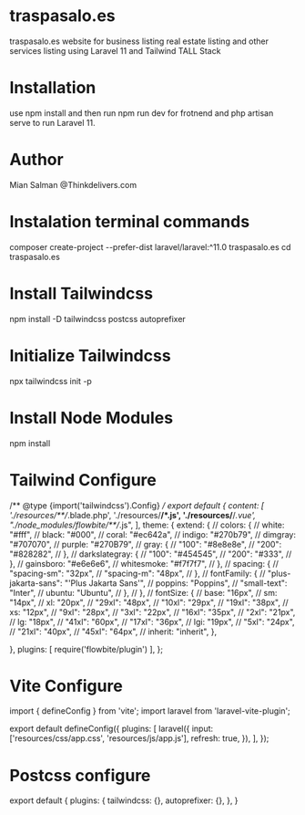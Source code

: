 # traspasalo.es
traspasalo.es website for business listing real estate listing and other services listing using Laravel 11 and Tailwind TALL Stack

# Installation
use npm install and then run npm run dev for frotnend and php artisan serve to run Laravel 11.
# Author
Mian Salman @Thinkdelivers.com

# Instalation terminal commands
composer create-project --prefer-dist laravel/laravel:^11.0 traspasalo.es
cd traspasalo.es
# Install Tailwindcss
npm install -D tailwindcss postcss autoprefixer
# Initialize Tailwindcss
npx tailwindcss init -p
# Install Node Modules
npm install

# Tailwind Configure
 /** @type {import('tailwindcss').Config} */
export default {
  content: [
    './resources/**/*.blade.php',
    './resources/**/*.js',
    './resources/**/*.vue',
    "./node_modules/flowbite/**/*.js",
  ],
  theme: {
    extend: {
    //   colors: {
    //     white: "#fff",
    //     black: "#000",
    //     coral: "#ec642a",
    //     indigo: "#270b79",
    //     dimgray: "#707070",
    //     purple: "#270B79",
    //     gray: {
    //       "100": "#8e8e8e",
    //       "200": "#828282",
    //     },
    //     darkslategray: {
    //       "100": "#454545",
    //       "200": "#333",
    //     },
    //     gainsboro: "#e6e6e6",
    //     whitesmoke: "#f7f7f7",
    //   },
    //   spacing: {
    //     "spacing-sm": "32px",
    //     "spacing-m": "48px",
    //   },
    //   fontFamily: {
    //     "plus-jakarta-sans": "'Plus Jakarta Sans'",
    //     poppins: "Poppins",
    //     "small-text": "Inter",
    //     ubuntu: "Ubuntu",
    //   },
    // },
    // fontSize: {
    //   base: "16px",
    //   sm: "14px",
    //   xl: "20px",
    //   "29xl": "48px",
    //   "10xl": "29px",
    //   "19xl": "38px",
    //   xs: "12px",
    //   "9xl": "28px",
    //   "3xl": "22px",
    //   "16xl": "35px",
    //   "2xl": "21px",
    //   lg: "18px",
    //   "41xl": "60px",
    //   "17xl": "36px",
    //   lgi: "19px",
    //   "5xl": "24px",
    //   "21xl": "40px",
    //   "45xl": "64px",
    //   inherit: "inherit",
    },

  },
  plugins: [
    require('flowbite/plugin')
  ],
};

# Vite Configure
  import { defineConfig } from 'vite';
import laravel from 'laravel-vite-plugin';

export default defineConfig({
    plugins: [
        laravel({
            input: ['resources/css/app.css', 'resources/js/app.js'],
            refresh: true,
        }),
    ],
});
# Postcss configure
export default {
  plugins: {
    tailwindcss: {},
    autoprefixer: {},
  },
}

